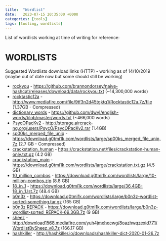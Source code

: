 ```yaml
---
title:  "Wordlist"
date:   2023-07-15 20:35:00 +0000
categories: [tools]
tags: [tooling, wordlists]
---
```



List of wordlists working at time of writing for reference:


WORDLISTS
=========
Suggested Wordlists download links (HTTP) - working as of 14/10/2019 (maybe out of date now but some should still be working)

* [rockyou] - https://github.com/brannondorsey/naive-hashcat/releases/download/data/rockyou.txt (~14,300,000 words)
* [rocktastic12a] - http://www.mediafire.com/file/9tf3n2d45tgktq1/Rocktastic12a.7z/file (1.37GB - Compressed)
* [dictionary_words] - https://github.com/dwyl/english-words/blob/master/words.txt (~466,000 words)
* [PsycOPacKv2] - http://storage.aircrack-ng.org/users/PsycO/PsycOPacKv2.rar (1.4GB)
* [sp00ks_merged_file_uniq] - https://download.g0tmi1k.com/wordlists/large/sp00ks_merged_file_uniq.7z (2.7 GB - Compressed)
* [crackstation_human] - https://crackstation.net/files/crackstation-human-only.txt.gz (4.2 GB)
* [crackstation_main] - https://download.g0tmi1k.com/wordlists/large/crackstation.txt.gz (4.5 GB)
* [10_million_combos] - https://download.g0tmi1k.com/wordlists/large/10-million-combos.zip (8.8 GB)
* [18_in_1] - https://download.g0tmi1k.com/wordlists/large/36.4GB-18_in_1.lst.7z (48.4 GB)
* [b0n3z] - https://download.g0tmi1k.com/wordlists/large/b0n3z-wordlist-sorted-something.tar.gz (165 GB)
* [b0n3z REPACK] - https://download.g0tmi1k.com/wordlists/large/b0n3z-wordlist-sorted_REPACK-69.3GB.7z (9 GB)
* [sheez] - http://download1568.mediafire.com/yuh4jmehecwg/8oazhwqzexid771/WordlistBySheez_v8.7z (166.17 GB)
* [hashkiller] - http://hashkiller.io/downloads/hashkiller-dict-2020-01-26.7z

[rockyou]: https://github.com/brannondorsey/naive-hashcat/releases/download/data/rockyou.txt (~14,300,000 words)
[rocktastic12a]: http://www.mediafire.com/file/9tf3n2d45tgktq1/Rocktastic12a.7z/file (1.37GB - Compressed)
[dictionary_words]: https://github.com/dwyl/english-words/blob/master/words.txt (~466,000 words)
[PsycOPacKv2]: http://storage.aircrack-ng.org/users/PsycO/PsycOPacKv2.rar (1.4GB)
[sp00ks_merged_file_uniq]: https://download.g0tmi1k.com/wordlists/large/sp00ks_merged_file_uniq.7z (2.7 GB - Compressed)
[crackstation_human]: https://crackstation.net/files/crackstation-human-only.txt.gz (4.2 GB)
[crackstation_main]: https://download.g0tmi1k.com/wordlists/large/crackstation.txt.gz (4.5 GB)
[10_million_combos]: https://download.g0tmi1k.com/wordlists/large/10-million-combos.zip (8.8 GB)
[18_in_1]: https://download.g0tmi1k.com/wordlists/large/36.4GB-18_in_1.lst.7z (48.4 GB)
[b0n3z]: https://download.g0tmi1k.com/wordlists/large/b0n3z-wordlist-sorted-something.tar.gz (165 GB)
[b0n3z REPACK]: https://download.g0tmi1k.com/wordlists/large/b0n3z-wordlist-sorted_REPACK-69.3GB.7z (9 GB)
[sheez]: http://download1568.mediafire.com/yuh4jmehecwg/8oazhwqzexid771/WordlistBySheez_v8.7z (166.17 GB)
[hashkiller]: http://hashkiller.io/downloads/hashkiller-dict-2020-01-26.7z




